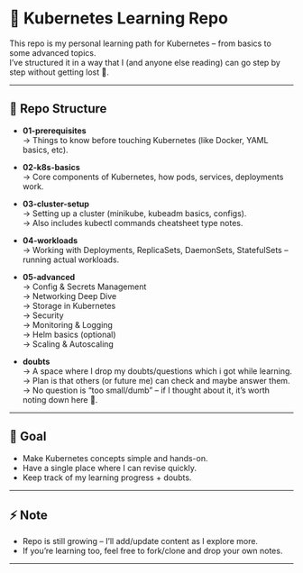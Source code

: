 # 🌊 Kubernetes Learning Repo

This repo is my personal learning path for Kubernetes – from basics to some advanced topics.  
I’ve structured it in a way that I (and anyone else reading) can go step by step without getting lost 🚦.  

---

## 📂 Repo Structure

- **01-prerequisites**  
  → Things to know before touching Kubernetes (like Docker, YAML basics, etc).

- **02-k8s-basics**  
  → Core components of Kubernetes, how pods, services, deployments work.

- **03-cluster-setup**  
  → Setting up a cluster (minikube, kubeadm basics, configs).  
  → Also includes kubectl commands cheatsheet type notes.

- **04-workloads**  
  → Working with Deployments, ReplicaSets, DaemonSets, StatefulSets – running actual workloads.

- **05-advanced**  
  → Config & Secrets Management  
  → Networking Deep Dive  
  → Storage in Kubernetes  
  → Security  
  → Monitoring & Logging  
  → Helm basics (optional)  
  → Scaling & Autoscaling  

- **doubts**  
  → A space where I drop my doubts/questions which i got while learning.  
  → Plan is that others (or future me) can check and maybe answer them.  
  → No question is “too small/dumb” – if I thought about it, it’s worth noting down here 👀.

---

## 🎯 Goal
- Make Kubernetes concepts simple and hands-on.  
- Have a single place where I can revise quickly.  
- Keep track of my learning progress + doubts.  

---

## ⚡ Note
- Repo is still growing – I’ll add/update content as I explore more.  
- If you’re learning too, feel free to fork/clone and drop your own notes.  

---
